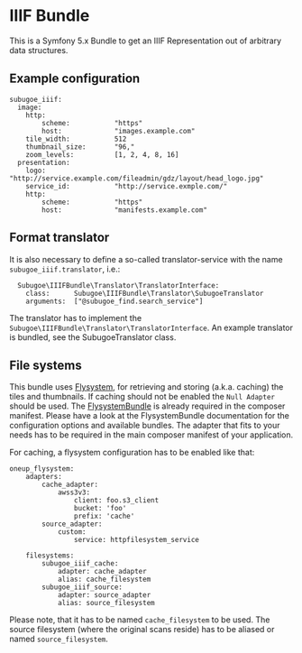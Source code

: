 # IIIF Bundle

This is a Symfony 5.x Bundle to get an IIIF Representation out of arbitrary data structures.

## Example configuration

```
subugoe_iiif:
  image:
    http:
        scheme:           "https"
        host:             "images.example.com"
    tile_width:           512
    thumbnail_size:       "96,"
    zoom_levels:          [1, 2, 4, 8, 16]
  presentation:
    logo:                 "http://service.example.com/fileadmin/gdz/layout/head_logo.jpg"
    service_id:           "http://service.exmple.com/"
    http:
        scheme:           "https"
        host:             "manifests.example.com"
```

## Format translator

It is also necessary to define a so-called translator-service with the name ```subugoe_iiif.translator```, i.e.:
```
  Subugoe\IIIFBundle\Translator\TranslatorInterface:
    class:      Subugoe\IIIFBundle\Translator\SubugoeTranslator
    arguments:  ["@subugoe_find.search_service"]
```

The translator has to implement the ```Subugoe\IIIFBundle\Translator\TranslatorInterface```. An example translator is bundled,
see the SubugoeTranslator class.

## File systems

This bundle uses [Flysystem](http://flysystem.thephpleague.com/), for retrieving and storing (a.k.a. caching) the tiles and thumbnails.
If caching should not be enabled the `Null Adapter` should be used. The [FlysystemBundle](https://github.com/1up-lab/OneupFlysystemBundle) is already required in the composer manifest.
Please have a look at the FlysystemBundle documentation for the configuration options and available bundles.
The adapter that fits to your needs has to be required in the main composer manifest of your application.

For caching, a flysystem configuration has to be enabled like that:

```
oneup_flysystem:
    adapters:
        cache_adapter:
            awss3v3:
                client: foo.s3_client
                bucket: 'foo'
                prefix: 'cache'
        source_adapter:
            custom:
                service: httpfilesystem_service

    filesystems:
        subugoe_iiif_cache:
            adapter: cache_adapter
            alias: cache_filesystem
        subugoe_iiif_source:
            adapter: source_adapter
            alias: source_filesystem

```

Please note, that it has to be named `cache_filesystem` to be used. The source filesystem (where the original scans reside) has to be aliased or named `source_filesystem`.
